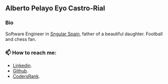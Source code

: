 ## Alberto Pelayo Eyo Castro-Rial

### Bio

Software Engineer in [Sngular Spain][1], father of a beautiful daughter. Football and chess fan.

### 📫 How to reach me:

* [Linkedin][2].
* [Github][3].
* [CodersRank][4].

<!--
**apecr/apecr** is a ✨ _special_ ✨ repository because its `README.md` (this file) appears on your GitHub profile.

Here are some ideas to get you started:

- 🔭 I’m currently working on ...
- 🌱 I’m currently learning ...
- 👯 I’m looking to collaborate on ...
- 🤔 I’m looking for help with ...
- 💬 Ask me about ...
- 📫 How to reach me: ...
- 😄 Pronouns: ...
- ⚡ Fun fact: ...
-->

[1]: https://www.sngular.com/
[2]: https://www.linkedin.com/in/alberto-eyo-castro-rial-0aa741121/
[3]: https://github.com/apecr
[4]: https://profile.codersrank.io/user/apecr
